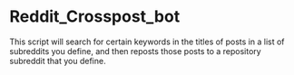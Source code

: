# Reddit_Crosspost_bot
This script will search for certain keywords in the titles of posts in a list of subreddits you define, and then reposts those posts to a repository subreddit that you define.
